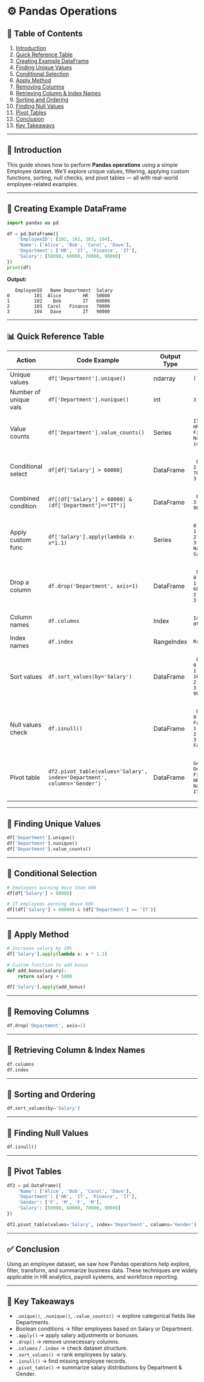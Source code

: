 # ⚙️ Pandas Operations

## 📑 Table of Contents

1. [Introduction](#-introduction)
2. [Quick Reference Table](#-quick-reference-table)
3. [Creating Example DataFrame](#-creating-example-dataframe)
4. [Finding Unique Values](#-finding-unique-values)
5. [Conditional Selection](#-conditional-selection)
6. [Apply Method](#-apply-method)
7. [Removing Columns](#-removing-columns)
8. [Retrieving Column & Index Names](#-retrieving-column--index-names)
9. [Sorting and Ordering](#-sorting-and-ordering)
10. [Finding Null Values](#-finding-null-values)
11. [Pivot Tables](#-pivot-tables)
12. [Conclusion](#-conclusion)
13. [Key Takeaways](#-key-takeaways)

---

## 🔹 Introduction

This guide shows how to perform **Pandas operations** using a simple Employee dataset.
We’ll explore unique values, filtering, applying custom functions, sorting, null checks, and pivot tables — all with real-world employee-related examples.

---
## 🔹 Creating Example DataFrame

```python
import pandas as pd

df = pd.DataFrame({
    'EmployeeID': [101, 102, 103, 104],
    'Name': ['Alice', 'Bob', 'Carol', 'Dave'],
    'Department': ['HR', 'IT', 'Finance', 'IT'],
    'Salary': [50000, 60000, 70000, 90000]
})
print(df)
```

**Output:**

```
   EmployeeID   Name Department  Salary
0         101  Alice        HR   50000
1         102    Bob        IT   60000
2         103  Carol   Finance   70000
3         104   Dave        IT   90000
```
---
## 📊 Quick Reference Table

| Action                | Code Example                                                             | Output Type | Example Output                                                                                                                                                                                                              |
| --------------------- | ------------------------------------------------------------------------ | ----------- | --------------------------------------------------------------------------------------------------------------------------------------------------------------------------------------------------------------------------- |
| Unique values         | `df['Department'].unique()`                                              | ndarray     | <pre>\['HR' 'IT' 'Finance']</pre>                                                                                                                                                                                           |
| Number of unique vals | `df['Department'].nunique()`                                             | int         | <pre>3</pre>                                                                                                                                                                                                                |
| Value counts          | `df['Department'].value_counts()`                                        | Series      | <pre>IT         2<br>HR         1<br>Finance    1<br>Name: Department, dtype: int64</pre>                                                                                                                                   |
| Conditional select    | `df[df['Salary'] > 60000]`                                               | DataFrame   | <pre>   EmployeeID   Name Department  Salary<br>2           103  Carol    Finance   70000<br>3           104   Dave        IT   90000</pre>                                                                                 |
| Combined condition    | `df[(df['Salary'] > 60000) & (df['Department']=="IT")]`                  | DataFrame   | <pre>   EmployeeID  Name Department  Salary<br>3          104  Dave        IT   90000</pre>                                                                                                                                 |
| Apply custom func     | `df['Salary'].apply(lambda x: x*1.1)`                                    | Series      | <pre>0    55000.0<br>1    66000.0<br>2    77000.0<br>3    99000.0<br>Name: Salary, dtype: float64</pre>                                                                                                                     |
| Drop a column         | `df.drop('Department', axis=1)`                                          | DataFrame   | <pre>   EmployeeID   Name  Salary<br>0         101   Alice   50000<br>1         102     Bob   60000<br>2         103   Carol   70000<br>3         104    Dave   90000</pre>                                                 |
| Column names          | `df.columns`                                                             | Index       | <pre>Index(\['EmployeeID', 'Name', 'Department', 'Salary'], dtype='object')</pre>                                                                                                                                           |
| Index names           | `df.index`                                                               | RangeIndex  | <pre>RangeIndex(start=0, stop=4, step=1)</pre>                                                                                                                                                                              |
| Sort values           | `df.sort_values(by='Salary')`                                            | DataFrame   | <pre>   EmployeeID   Name Department  Salary<br>0         101  Alice        HR   50000<br>1         102    Bob        IT   60000<br>2         103  Carol   Finance   70000<br>3         104   Dave        IT   90000</pre>  |
| Null values check     | `df.isnull()`                                                            | DataFrame   | <pre>   EmployeeID   Name  Department  Salary<br>0      False  False      False   False<br>1      False  False      False   False<br>2      False  False      False   False<br>3      False  False      False   False</pre> |
| Pivot table           | `df2.pivot_table(values='Salary', index='Department', columns='Gender')` | DataFrame   | <pre>Gender       F      M<br>Department             <br>Finance   70000.0    NaN<br>HR        50000.0    NaN<br>IT           NaN  75000.0</pre>                                                                            |

---

## 🔹 Finding Unique Values

```python
df['Department'].unique()
df['Department'].nunique()
df['Department'].value_counts()
```

---

## 🔹 Conditional Selection

```python
# Employees earning more than 60k
df[df['Salary'] > 60000]

# IT employees earning above 60k
df[(df['Salary'] > 60000) & (df['Department'] == 'IT')]
```

---

## 🔹 Apply Method

```python
# Increase salary by 10%
df['Salary'].apply(lambda x: x * 1.1)

# Custom function to add bonus
def add_bonus(salary):
    return salary + 5000

df['Salary'].apply(add_bonus)
```

---

## 🔹 Removing Columns

```python
df.drop('Department', axis=1)
```

---

## 🔹 Retrieving Column & Index Names

```python
df.columns
df.index
```

---

## 🔹 Sorting and Ordering

```python
df.sort_values(by='Salary')
```

---

## 🔹 Finding Null Values

```python
df.isnull()
```

---

## 🔹 Pivot Tables

```python
df2 = pd.DataFrame({
    'Name': ['Alice', 'Bob', 'Carol', 'Dave'],
    'Department': ['HR', 'IT', 'Finance', 'IT'],
    'Gender': ['F', 'M', 'F', 'M'],
    'Salary': [50000, 60000, 70000, 90000]
})

df2.pivot_table(values='Salary', index='Department', columns='Gender')
```

---

## ✅ Conclusion

Using an employee dataset, we saw how Pandas operations help explore, filter, transform, and summarize business data. These techniques are widely applicable in HR analytics, payroll systems, and workforce reporting.

---

## 📝 Key Takeaways

* `.unique()`, `.nunique()`, `.value_counts()` → explore categorical fields like Departments.
* Boolean conditions → filter employees based on Salary or Department.
* `.apply()` → apply salary adjustments or bonuses.
* `.drop()` → remove unnecessary columns.
* `.columns` / `.index` → check dataset structure.
* `.sort_values()` → rank employees by salary.
* `.isnull()` → find missing employee records.
* `.pivot_table()` → summarize salary distributions by Department & Gender.
